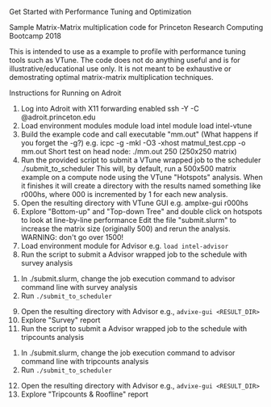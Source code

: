 Get Started with Performance Tuning and Optimization 

Sample Matrix-Matrix multiplication code for Princeton Research Computing Bootcamp 2018

This is intended to use as a example to profile with performance tuning tools such as VTune. The code does not do anything useful and is for illustrative/educational use only. It is not meant to be exhaustive or demostrating optimal matrix-matrix multiplication techniques.

Instructions for Running on Adroit

1. Log into Adroit with X11 forwarding enabled
ssh -Y -C <username>@adroit.princeton.edu
2. Load environment modules
module load intel
module load intel-vtune
3. Build the example code and call executable "mm.out"
(What happens if you forget the -g?)
e.g. icpc -g -mkl -O3 -xhost matmul_test.cpp -o mm.out
Short test on head node: ./mm.out 250 (250x250 matrix)
4. Run the provided script to submit a VTune wrapped job to the scheduler
./submit_to_scheduler
This will, by default, run a 500x500 matrix example on a compute node using the VTune "Hotspots" analysis. When it finishes it will create a directory with the results named something like r000hs, where 000 is incremented by 1 for each new analysis.
5. Open the resulting directory with VTune GUI
e.g. amplxe-gui r000hs
6. Explore "Bottom-up" and "Top-down Tree" and double click on hotspots to look at line-by-line performance
Edit the file "submit.slurm" to increase the matrix size (originally 500) and rerun the analysis. WARNING: don't go over 1500!
7. Load environment module for Advisor
e.g. `load intel-advisor`
8. Run the script to submit a Advisor wrapped job to the schedule with survey analysis
1) In ./submit.slurm, change the job execution command to advisor command line with survey analysis
2) Run `./submit_to_scheduler`
9. Open the resulting directory with Advisor
e.g., `advixe-gui <RESULT_DIR>`
10. Explore "Survey" report 
11. Run the script to submit a Advisor wrapped job to the schedule with tripcounts analysis
1) In ./submit.slurm, change the job execution command to advisor command line with tripcounts analysis
2) Run `./submit_to_scheduler`
12. Open the resulting directory with Advisor
e.g., `advixe-gui <RESULT_DIR>`
13. Explore "Tripcounts & Roofline" report 


